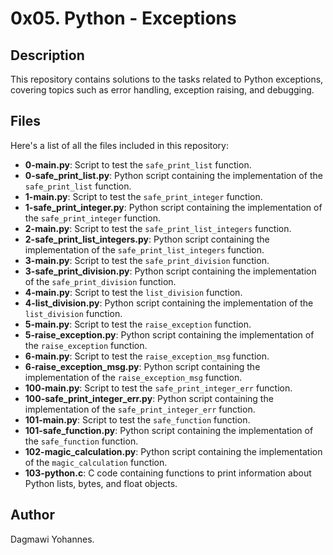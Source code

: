 # 0x05. Python - Exceptions

## Description
This repository contains solutions to the tasks related to Python exceptions, covering topics such as error handling, exception raising, and debugging.

## Files
Here's a list of all the files included in this repository:

- **0-main.py**: Script to test the `safe_print_list` function.
- **0-safe_print_list.py**: Python script containing the implementation of the `safe_print_list` function.
- **1-main.py**: Script to test the `safe_print_integer` function.
- **1-safe_print_integer.py**: Python script containing the implementation of the `safe_print_integer` function.
- **2-main.py**: Script to test the `safe_print_list_integers` function.
- **2-safe_print_list_integers.py**: Python script containing the implementation of the `safe_print_list_integers` function.
- **3-main.py**: Script to test the `safe_print_division` function.
- **3-safe_print_division.py**: Python script containing the implementation of the `safe_print_division` function.
- **4-main.py**: Script to test the `list_division` function.
- **4-list_division.py**: Python script containing the implementation of the `list_division` function.
- **5-main.py**: Script to test the `raise_exception` function.
- **5-raise_exception.py**: Python script containing the implementation of the `raise_exception` function.
- **6-main.py**: Script to test the `raise_exception_msg` function.
- **6-raise_exception_msg.py**: Python script containing the implementation of the `raise_exception_msg` function.
- **100-main.py**: Script to test the `safe_print_integer_err` function.
- **100-safe_print_integer_err.py**: Python script containing the implementation of the `safe_print_integer_err` function.
- **101-main.py**: Script to test the `safe_function` function.
- **101-safe_function.py**: Python script containing the implementation of the `safe_function` function.
- **102-magic_calculation.py**: Python script containing the implementation of the `magic_calculation` function.
- **103-python.c**: C code containing functions to print information about Python lists, bytes, and float objects.

## Author
Dagmawi Yohannes.
